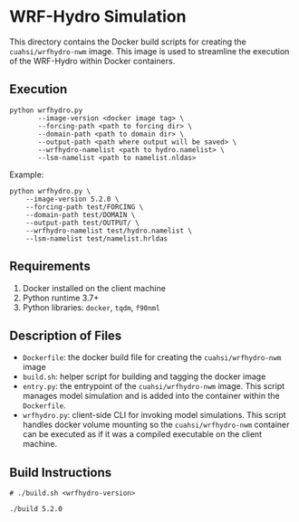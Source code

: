 # WRF-Hydro Simulation

This directory contains the Docker build scripts for creating the `cuahsi/wrfhydro-nwm` image. This image is used to streamline the execution of the WRF-Hydro within Docker containers. 

## Execution

```
python wrfhydro.py 
       --image-version <docker image tag> \
       --forcing-path <path to forcing dir> \
       --domain-path <path to domain dir> \
       --output-path <path where output will be saved> \
       --wrfhydro-namelist <path to hydro.namelist> \
       --lsm-namelist <path to namelist.nldas> 
```

Example:

```
python wrfhydro.py \
    --image-version 5.2.0 \
    --forcing-path test/FORCING \
    --domain-path test/DOMAIN \
    --output-path test/OUTPUT/ \
    --wrfhydro-namelist test/hydro.namelist \
    --lsm-namelist test/namelist.hrldas
```

## Requirements

1. Docker installed on the client machine
2. Python runtime 3.7+
3. Python libraries: `docker`, `tqdm`, `f90nml`

## Description of Files

- `Dockerfile`: the docker build file for creating the `cuahsi/wrfhydro-nwm` image
- `build.sh`: helper script for building and tagging the docker image
- `entry.py`: the entrypoint of the `cuahsi/wrfhydro-nwm` image. This script manages model simulation and is added into the container within the `Dockerfile`.
- `wrfhydro.py`: client-side CLI for invoking model simulations. This script handles docker volume mounting so the `cuahsi/wrfhydro-nwm` container can be executed as if it was a compiled executable on the client machine.

## Build Instructions

```
# ./build.sh <wrfhydro-version>

./build 5.2.0
```

